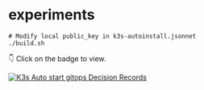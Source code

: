# experiments


```
# Modify local public_key in k3s-autoinstall.jsonnet 
./build.sh
```


👇 Click on the badge to view.

[![K3s Auto start gitops Decision Records](https://V-Sekai.github.io/k3s-auto-start-gitops/log4brains/badge.svg)](https://V-Sekai.github.io/k3s-auto-start-gitops/log4brains/)



